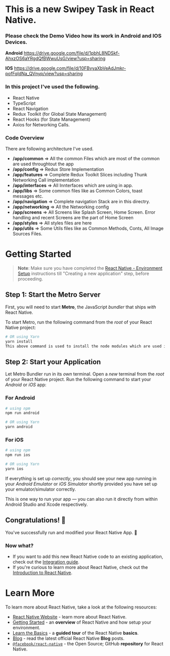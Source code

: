 # This is a new Swipey Task in React Native.

### Please check the Demo Video how its work in Android and IOS Devices.

**Android** https://drive.google.com/file/d/1pbhL8NDSkf-AhxzOS6aYRgdQfBWwuUsG/view?usp=sharing

**IOS** https://drive.google.com/file/d/10FBvyaXbVeAdJmkr-pofFqIdNa_QVnyp/view?usp=sharing

### In this project I've used the following.

- React Native
- TypeScript
- React Navigation
- Redux Toolkit (for Global State Management)
- React Hooks (for State Management)
- Axios for Networking Calls.

### Code Overview

There are following architecture I've used.

- **/app/common** => All the common Files which are most of the common are used throughtout the app
- **/app/config** => Redux Store Implementation
- **/app/features** => Complete Redux Toolkit Slices including Thunk Networking Call implementation
- **/app/interfaces** => All Innterfaces which are using in app.
- **/app/libs** => Some common files like as Common Colors, toast messages etc.
- **/app/navigation** => Complete navigation Stack are in this directry.
- **/app/networking** => All the Networking config
- **/app/screens** => All Screens like Splash Screen, Home Screen. Error handling and recent Screens are the part of Home Screen
- **/app/styles** => All styles files are here
- **/app/utils** => Some Utils files like as Common Methods, Conts, All Image Sources Files.

# Getting Started

> **Note**: Make sure you have completed the [React Native - Environment Setup](https://reactnative.dev/docs/environment-setup) instructions till "Creating a new application" step, before proceeding.

## Step 1: Start the Metro Server

First, you will need to start **Metro**, the JavaScript _bundler_ that ships _with_ React Native.

To start Metro, run the following command from the _root_ of your React Native project:

```bash
# OR using Yarn
yarn install
This above command is used to install the node modules which are used in React Native App.
```

## Step 2: Start your Application

Let Metro Bundler run in its _own_ terminal. Open a _new_ terminal from the _root_ of your React Native project. Run the following command to start your _Android_ or _iOS_ app:

### For Android

```bash
# using npm
npm run android

# OR using Yarn
yarn android
```

### For iOS

```bash
# using npm
npm run ios

# OR using Yarn
yarn ios
```

If everything is set up _correctly_, you should see your new app running in your _Android Emulator_ or _iOS Simulator_ shortly provided you have set up your emulator/simulator correctly.

This is one way to run your app — you can also run it directly from within Android Studio and Xcode respectively.

## Congratulations! :tada:

You've successfully run and modified your React Native App. :partying_face:

### Now what?

- If you want to add this new React Native code to an existing application, check out the [Integration guide](https://reactnative.dev/docs/integration-with-existing-apps).
- If you're curious to learn more about React Native, check out the [Introduction to React Native](https://reactnative.dev/docs/getting-started).

# Learn More

To learn more about React Native, take a look at the following resources:

- [React Native Website](https://reactnative.dev) - learn more about React Native.
- [Getting Started](https://reactnative.dev/docs/environment-setup) - an **overview** of React Native and how setup your environment.
- [Learn the Basics](https://reactnative.dev/docs/getting-started) - a **guided tour** of the React Native **basics**.
- [Blog](https://reactnative.dev/blog) - read the latest official React Native **Blog** posts.
- [`@facebook/react-native`](https://github.com/facebook/react-native) - the Open Source; GitHub **repository** for React Native.
